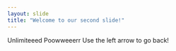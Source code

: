 ```yaml
---
layout: slide
title: "Welcome to our second slide!"
---
```

Unlimiteeed Poowweeerr
Use the left arrow to go back!
